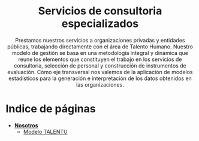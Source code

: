 # <center> Servicios de consultoria especializados </center>

<center>
Prestamos nuestros servicios a organizaciones privadas y entidades públicas, trabajando directamente con el área de Talento Humano. Nuestro modelo de gestión se basa en una metodología integral y dinámica que reune los elementos que constituyen el trabajo en los servicios de consultoria, selección de personal y construcción de instrumentos de evaluación. Cómo eje transversal nos valemos de la aplicación de modelos estadísticos para la generación e interpretación de los datos obtenidos en las organizaciones. 
</center>

# Indice de páginas

* **[Nosotros](/Nosotros/)**
  * [Modelo TALENTU](/Nosotros/TALENTU/)
